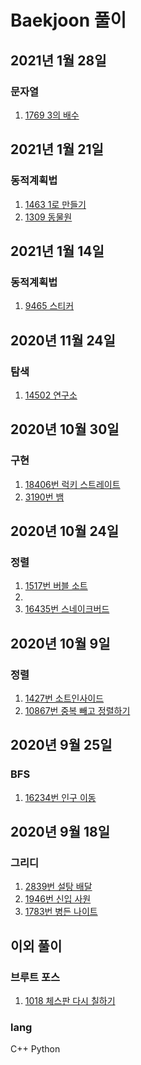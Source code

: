 # Baekjoon 풀이

## 2021년 1월 28일
### 문자열

1. [1769 3의 배수](Python/1769_3의_배수.py)

## 2021년 1월 21일
### 동적계획법

1. [1463 1로 만들기](Python/1463_1로_만들기.py)
2. [1309 동물원](Python/1309_동물원.py)

## 2021년 1월 14일
### 동적계획법

1. [9465 스티커](Python/9465_스티커.py)

## 2020년 11월 24일
### 탐색

1. [14502 연구소](Python/14502_연구소.py)

## 2020년 10월 30일
### 구현

1. [18406번 럭키 스트레이트](Python/18406_럭키_스트레이트.py)   
2. [3190번 뱀](Python/3190_뱀.py)

## 2020년 10월 24일
### 정렬

1. [1517번 버블 소트](Python/1517_버블_소트.py)
2.
3. [16435번 스네이크버드](Python/16435.py)

## 2020년 10월 9일
### 정렬

1. [1427번 소트인사이드](Python/1427_소트인사이드.py)
2. [10867번 중복 빼고 정렬하기](Python/10867_중복_뺴고_정렬하기.py)

## 2020년 9월 25일
### BFS

1. [16234번 인구 이동](Python/16234.py)

## 2020년 9월 18일
### 그리디

1. [2839번 설탕 배달](Cpp/2839.py)
2. [1946번 신입 사원](Python/1946_신입_사원.py)
3. [1783번 병든 나이트](Python/1783_병든_나이트.py)

## 이외 풀이
### 브루트 포스

1. [1018 체스판 다시 칠하기](Python/1018_체스판_다시_칠하기.py)


### lang
C++
Python
